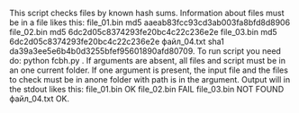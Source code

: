 This script checks files by known hash sums. 
Information about files must be in a file likes this:
file_01.bin md5 aaeab83fcc93cd3ab003fa8bfd8d8906
file_02.bin md5 6dc2d05c8374293fe20bc4c22c236e2e
file_03.bin md5 6dc2d05c8374293fe20bc4c22c236e2e
файл_04.txt sha1 da39a3ee5e6b4b0d3255bfef95601890afd80709.
To run script you need do:
python fcbh.py <path to the input file> <path to the directory containing the files to check>.
If arguments are absent, all files and script must be in an one current folder.
If one argument is present, the input file and the files to check must be in anone folder with path is in the argument.
Output will in the stdout likes this:
  file_01.bin OK
  file_02.bin FAIL
  file_03.bin NOT FOUND
  файл_04.txt OK.
